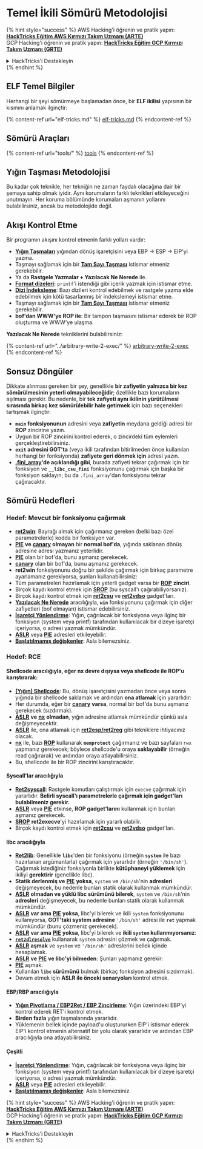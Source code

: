 # Temel İkili Sömürü Metodolojisi

{% hint style="success" %}
AWS Hacking'i öğrenin ve pratik yapın:<img src="/.gitbook/assets/arte.png" alt="" data-size="line">[**HackTricks Eğitim AWS Kırmızı Takım Uzmanı (ARTE)**](https://training.hacktricks.xyz/courses/arte)<img src="/.gitbook/assets/arte.png" alt="" data-size="line">\
GCP Hacking'i öğrenin ve pratik yapın: <img src="/.gitbook/assets/grte.png" alt="" data-size="line">[**HackTricks Eğitim GCP Kırmızı Takım Uzmanı (GRTE)**<img src="/.gitbook/assets/grte.png" alt="" data-size="line">](https://training.hacktricks.xyz/courses/grte)

<details>

<summary>HackTricks'i Destekleyin</summary>

* [**abonelik planlarını**](https://github.com/sponsors/carlospolop) kontrol edin!
* **💬 [**Discord grubuna**](https://discord.gg/hRep4RUj7f) veya [**telegram grubuna**](https://t.me/peass) katılın ya da **Twitter**'da **bizi takip edin** 🐦 [**@hacktricks\_live**](https://twitter.com/hacktricks\_live)**.**
* **Hacking ipuçlarını paylaşmak için** [**HackTricks**](https://github.com/carlospolop/hacktricks) ve [**HackTricks Cloud**](https://github.com/carlospolop/hacktricks-cloud) github reposuna PR gönderin.

</details>
{% endhint %}

## ELF Temel Bilgiler

Herhangi bir şeyi sömürmeye başlamadan önce, bir **ELF ikilisi** yapısının bir kısmını anlamak ilginçtir:

{% content-ref url="elf-tricks.md" %}
[elf-tricks.md](elf-tricks.md)
{% endcontent-ref %}

## Sömürü Araçları

{% content-ref url="tools/" %}
[tools](tools/)
{% endcontent-ref %}

## Yığın Taşması Metodolojisi

Bu kadar çok teknikle, her tekniğin ne zaman faydalı olacağına dair bir şemaya sahip olmak iyidir. Aynı korumaların farklı teknikleri etkileyeceğini unutmayın. Her koruma bölümünde korumaları aşmanın yollarını bulabilirsiniz, ancak bu metodolojide değil.

## Akışı Kontrol Etme

Bir programın akışını kontrol etmenin farklı yolları vardır:

* [**Yığın Taşmaları**](../stack-overflow/) yığından dönüş işaretçisini veya EBP -> ESP -> EIP'yi yazma.
* Taşmayı sağlamak için bir [**Tam Sayı Taşması**](../integer-overflow.md) istismar etmeniz gerekebilir.
* Ya da **Rastgele Yazmalar + Yazılacak Ne Nerede** ile.
* [**Format dizeleri**](../format-strings/)**:** `printf`'i istendiği gibi içerik yazmak için istismar etme.
* [**Dizi İndeksleme**](../array-indexing.md): Bazı dizileri kontrol edebilmek ve rastgele yazma elde edebilmek için kötü tasarlanmış bir indekslemeyi istismar etme.
* Taşmayı sağlamak için bir [**Tam Sayı Taşması**](../integer-overflow.md) istismar etmeniz gerekebilir.
* **bof'dan WWW'ye ROP ile**: Bir tampon taşmasını istismar ederek bir ROP oluşturma ve WWW'ye ulaşma.

**Yazılacak Ne Nerede** tekniklerini bulabilirsiniz:

{% content-ref url="../arbitrary-write-2-exec/" %}
[arbitrary-write-2-exec](../arbitrary-write-2-exec/)
{% endcontent-ref %}

## Sonsuz Döngüler

Dikkate alınması gereken bir şey, genellikle **bir zafiyetin yalnızca bir kez sömürülmesinin yeterli olmayabileceğidir**; özellikle bazı korumaların aşılması gerekir. Bu nedenle, bir **tek zafiyeti aynı ikilinin yürütülmesi sırasında birkaç kez sömürülebilir hale getirmek** için bazı seçenekleri tartışmak ilginçtir:

* **`main` fonksiyonunun** adresini veya **zafiyetin** meydana geldiği adresi bir **ROP** zincirine yazın.
* Uygun bir ROP zincirini kontrol ederek, o zincirdeki tüm eylemleri gerçekleştirebilirsiniz.
* **`exit` adresini GOT'ta** (veya ikili tarafından bitirilmeden önce kullanılan herhangi bir fonksiyonda) **zafiyete geri dönmek için** adresi yazın.
* [**.fini\_array**](../arbitrary-write-2-exec/www2exec-.dtors-and-.fini\_array.md#eternal-loop)**'de açıklandığı gibi**, burada zafiyeti tekrar çağırmak için bir fonksiyon ve **`__libc_csu_fini`** fonksiyonunu çağırmak için başka bir fonksiyon saklayın; bu da `.fini_array`'dan fonksiyonu tekrar çağıracaktır.

## Sömürü Hedefleri

### Hedef: Mevcut bir fonksiyonu çağırmak

* [**ret2win**](./#ret2win): Bayrağı almak için çağırmanız gereken (belki bazı özel parametrelerle) kodda bir fonksiyon var.
* [**PIE**](../common-binary-protections-and-bypasses/pie/) **ve** [**canary**](../common-binary-protections-and-bypasses/stack-canaries/) **olmayan** bir **normal bof'da**, yığında saklanan dönüş adresine adresi yazmanız yeterlidir.
* [**PIE**](../common-binary-protections-and-bypasses/pie/) olan bir bof'da, bunu aşmanız gerekecek.
* [**canary**](../common-binary-protections-and-bypasses/stack-canaries/) olan bir bof'da, bunu aşmanız gerekecek.
* **ret2win** fonksiyonunu doğru bir şekilde çağırmak için birkaç parametre ayarlamanız gerekiyorsa, şunları kullanabilirsiniz:
* Tüm parametreleri hazırlamak için yeterli gadget varsa bir [**ROP**](./#rop-and-ret2...-techniques) **zinciri**.
* Birçok kaydı kontrol etmek için [**SROP**](../rop-return-oriented-programing/srop-sigreturn-oriented-programming/) (bu syscall'ı çağırabiliyorsanız).
* Birçok kaydı kontrol etmek için [**ret2csu**](../rop-return-oriented-programing/ret2csu.md) ve [**ret2vdso**](../rop-return-oriented-programing/ret2vdso.md) gadget'ları.
* [**Yazılacak Ne Nerede**](../arbitrary-write-2-exec/) aracılığıyla, **`win`** fonksiyonunu çağırmak için diğer zafiyetleri (bof olmayan) istismar edebilirsiniz.
* [**İşaretçi Yönlendirme**](../stack-overflow/pointer-redirecting.md): Yığın, çağrılacak bir fonksiyona veya ilginç bir fonksiyon (system veya printf) tarafından kullanılacak bir dizeye işaretçi içeriyorsa, o adresi yazmak mümkündür.
* [**ASLR**](../common-binary-protections-and-bypasses/aslr/) veya [**PIE**](../common-binary-protections-and-bypasses/pie/) adresleri etkileyebilir.
* [**Başlatılmamış değişkenler**](../stack-overflow/uninitialized-variables.md): Asla bilemezsiniz.

### Hedef: RCE

#### Shellcode aracılığıyla, eğer nx devre dışıysa veya shellcode ile ROP'u karıştırarak:

* [**(Yığın) Shellcode**](./#stack-shellcode): Bu, dönüş işaretçisini yazmadan önce veya sonra yığında bir shellcode saklamak ve ardından **ona atlamak** için yararlıdır:
* Her durumda, eğer bir [**canary**](../common-binary-protections-and-bypasses/stack-canaries/) **varsa**, normal bir bof'da bunu aşmanız gerekecek (sızdırmak).
* [**ASLR**](../common-binary-protections-and-bypasses/aslr/) **ve** [**nx**](../common-binary-protections-and-bypasses/no-exec-nx.md) **olmadan**, yığın adresine atlamak mümkündür çünkü asla değişmeyecektir.
* [**ASLR**](../common-binary-protections-and-bypasses/aslr/) ile, ona atlamak için [**ret2esp/ret2reg**](../rop-return-oriented-programing/ret2esp-ret2reg.md) gibi tekniklere ihtiyacınız olacak.
* [**nx**](../common-binary-protections-and-bypasses/no-exec-nx.md) ile, bazı [**ROP**](../rop-return-oriented-programing/) kullanarak **`memprotect`** çağırmanız ve bazı sayfaları `rwx` yapmanız gerekecek; böylece shellcode'u oraya **saklayabilir** (örneğin read çağırarak) ve ardından oraya atlayabilirsiniz.
* Bu, shellcode ile bir ROP zincirini karıştıracaktır.

#### Syscall'lar aracılığıyla

* [**Ret2syscall**](../rop-return-oriented-programing/rop-syscall-execv/): Rastgele komutları çalıştırmak için `execve` çağırmak için yararlıdır. **Belirli syscall'ı parametrelerle çağırmak için gadget'ları bulabilmeniz gerekir.**
* [**ASLR**](../common-binary-protections-and-bypasses/aslr/) veya [**PIE**](../common-binary-protections-and-bypasses/pie/) etkinse, **ROP gadget'larını** kullanmak için bunları aşmanız gerekecek.
* [**SROP**](../rop-return-oriented-programing/srop-sigreturn-oriented-programming/) **ret2execve**'yi hazırlamak için yararlı olabilir.
* Birçok kaydı kontrol etmek için [**ret2csu**](../rop-return-oriented-programing/ret2csu.md) ve [**ret2vdso**](../rop-return-oriented-programing/ret2vdso.md) gadget'ları.

#### libc aracılığıyla

* [**Ret2lib**](../rop-return-oriented-programing/ret2lib/): Genellikle **`libc`**'den bir fonksiyonu (örneğin **`system`** ile bazı hazırlanan argümanlarla) çağırmak için yararlıdır (örneğin `'/bin/sh'`). Çağırmak istediğiniz fonksiyonla birlikte **kütüphaneyi yüklemek** için ikiliyi **gerektirir** (genellikle libc).
* **Statik derlenmiş ve** [**PIE**](../common-binary-protections-and-bypasses/pie/) **yoksa**, `system` ve `/bin/sh`'nin **adresleri** değişmeyecek, bu nedenle bunları statik olarak kullanmak mümkündür.
* [**ASLR**](../common-binary-protections-and-bypasses/aslr/) **olmadan ve yüklü libc sürümünü bilerek**, `system` ve `/bin/sh`'nin **adresleri** değişmeyecek, bu nedenle bunları statik olarak kullanmak mümkündür.
* [**ASLR**](../common-binary-protections-and-bypasses/aslr/) **var ama** [**PIE**](../common-binary-protections-and-bypasses/pie/) **yoksa**, libc'yi bilerek ve ikili `system` fonksiyonunu kullanıyorsa, **GOT'taki system adresine** `'/bin/sh'` adresi ile **`ret`** yapmak mümkündür (bunu çözmeniz gerekecek).
* [**ASLR**](../common-binary-protections-and-bypasses/aslr/) **var ama** [**PIE**](../common-binary-protections-and-bypasses/pie/) **yoksa**, libc'yi bilerek ve **ikili `system` kullanmıyorsanız**:
* [**`ret2dlresolve`**](../rop-return-oriented-programing/ret2dlresolve.md) kullanarak `system` adresini çözmek ve çağırmak.
* [**ASLR**](../common-binary-protections-and-bypasses/aslr/) **aşmak** ve `system` ve `'/bin/sh'` adreslerini bellek içinde hesaplamak.
* [**ASLR**](../common-binary-protections-and-bypasses/aslr/) **ve** [**PIE**](../common-binary-protections-and-bypasses/pie/) **ve libc'yi bilmeden**: Şunları yapmanız gerekir:
* [**PIE**](../common-binary-protections-and-bypasses/pie/) aşmak.
* Kullanılan **`libc` sürümünü** bulmak (birkaç fonksiyon adresini sızdırmak).
* Devam etmek için **ASLR ile önceki senaryoları** kontrol etmek.

#### EBP/RBP aracılığıyla

* [**Yığın Pivotlama / EBP2Ret / EBP Zincirleme**](../stack-overflow/stack-pivoting-ebp2ret-ebp-chaining.md): Yığın üzerindeki EBP'yi kontrol ederek RET'i kontrol etmek.
* **Birden fazla** yığın taşmalarında yararlıdır.
* Yüklemenin bellek içinde payload'u oluştururken EIP'i istismar ederek EIP'i kontrol etmenin alternatif bir yolu olarak yararlıdır ve ardından EBP aracılığıyla ona atlayabilirsiniz.

#### Çeşitli

* [**İşaretçi Yönlendirme**](../stack-overflow/pointer-redirecting.md): Yığın, çağrılacak bir fonksiyona veya ilginç bir fonksiyon (system veya printf) tarafından kullanılacak bir dizeye işaretçi içeriyorsa, o adresi yazmak mümkündür.
* [**ASLR**](../common-binary-protections-and-bypasses/aslr/) veya [**PIE**](../common-binary-protections-and-bypasses/pie/) adresleri etkileyebilir.
* [**Başlatılmamış değişkenler**](../stack-overflow/uninitialized-variables.md): Asla bilemezsiniz.

{% hint style="success" %}
AWS Hacking'i öğrenin ve pratik yapın:<img src="/.gitbook/assets/arte.png" alt="" data-size="line">[**HackTricks Eğitim AWS Kırmızı Takım Uzmanı (ARTE)**](https://training.hacktricks.xyz/courses/arte)<img src="/.gitbook/assets/arte.png" alt="" data-size="line">\
GCP Hacking'i öğrenin ve pratik yapın: <img src="/.gitbook/assets/grte.png" alt="" data-size="line">[**HackTricks Eğitim GCP Kırmızı Takım Uzmanı (GRTE)**<img src="/.gitbook/assets/grte.png" alt="" data-size="line">](https://training.hacktricks.xyz/courses/grte)

<details>

<summary>HackTricks'i Destekleyin</summary>

* [**abonelik planlarını**](https://github.com/sponsors/carlospolop) kontrol edin!
* **💬 [**Discord grubuna**](https://discord.gg/hRep4RUj7f) veya [**telegram grubuna**](https://t.me/peass) katılın ya da **Twitter**'da **bizi takip edin** 🐦 [**@hacktricks\_live**](https://twitter.com/hacktricks\_live)**.**
* **Hacking ipuçlarını paylaşmak için** [**HackTricks**](https://github.com/carlospolop/hacktricks) ve [**HackTricks Cloud**](https://github.com/carlospolop/hacktricks-cloud) github reposuna PR gönderin.

</details>
{% endhint %}
